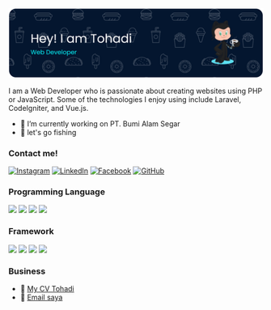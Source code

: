 ![Tohadi](<img/github-header-banner%20(1).png>)

<!--
**thdi243/thdi243** is a ✨ _special_ ✨ repository because its `README.md` (this file) appears on your GitHub profile.

Here are some ideas to get you started:

- 🔭 I’m currently working on ...
- 🌱 I’m currently learning ...
- 👯 I’m looking to collaborate on ...
- 🤔 I’m looking for help with ...
- 💬 Ask me about ...
- 📫 How to reach me: ...
- 😄 Pronouns: ...
- ⚡ Fun fact: ...
-->

I am a Web Developer who is passionate about creating websites using PHP or JavaScript. Some of the technologies I enjoy using include Laravel, CodeIgniter, and Vue.js.

- 🔭 I’m currently working on PT. Bumi Alam Segar
- 🎣 let's go fishing
  <br>

### Contact me!

[![Instagram](https://img.shields.io/badge/Instagram-E4405F?style=for-the-badge&logo=instagram&logoColor=white)](https://www.instagram.com/thdi.24/)
[![LinkedIn](https://img.shields.io/badge/LinkedIn-0077B5?style=for-the-badge&logo=linkedin&logoColor=white)](https://www.linkedin.com/in/tohadi/)
[![Facebook](https://img.shields.io/badge/Facebook-1877F2?style=for-the-badge&logo=facebook&logoColor=white)](https://www.facebook.com/tohadi.joy?locale=id_ID)
[![GitHub](https://img.shields.io/badge/GitHub-100000?style=for-the-badge&logo=github&logoColor=white)](https://github.com/thdi243)

### Programming Language

<img src="https://img.shields.io/badge/HTML5-E34F26?style=for-the-badge&logo=html5&logoColor=white" /> <img src="https://img.shields.io/badge/CSS3-1572B6?style=for-the-badge&logo=css3&logoColor=white" /> <img src="https://img.shields.io/badge/JavaScript-323330?style=for-the-badge&logo=javascript&logoColor=F7DF1E" /> <img src="https://img.shields.io/badge/PHP-777BB4?style=for-the-badge&logo=php&logoColor=white" />

### Framework

<img src="https://img.shields.io/badge/Codeigniter-EF4223?style=for-the-badge&logo=codeigniter&logoColor=white" /> <img src="https://img.shields.io/badge/Laravel-FF2D20?style=for-the-badge&logo=laravel&logoColor=white" /> <img src="https://img.shields.io/badge/Bootstrap-563D7C?style=for-the-badge&logo=bootstrap&logoColor=white" /> <img src="https://img.shields.io/badge/Tailwind_CSS-38B2AC?style=for-the-badge&logo=tailwind-css&logoColor=white" />

### Business

- 📑 [My CV Tohadi](https://raw.githubusercontent.com/thdi243/thdi243/main/file/CV_TOHADI.pdf)
- 📧 [Email saya](https://mail.google.com/mail/?view=cm&fs=1&to=tohadi.342@gmail.com)
